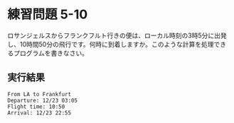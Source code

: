 # 練習問題 5-10

ロサンジェルスからフランクフルト行きの便は、ローカル時刻の3時5分に出発し、10時間50分の飛行です。何時に到着しますか。このような計算を処理できるプログラムを書きなさい。

## 実行結果

    From LA to Frankfurt
    Departure: 12/23 03:05
    Flight time: 10:50
    Arrival: 12/23 22:55